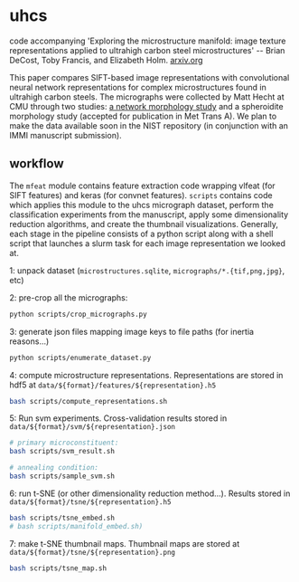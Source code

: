 # uhcs

code accompanying 'Exploring the microstructure manifold: image texture representations applied to ultrahigh carbon steel microstructures' -- Brian DeCost, Toby Francis, and Elizabeth Holm. [arxiv.org](http://arxiv.org/abs/1702.01117)

This paper compares SIFT-based image representations with convolutional neural network representations for complex microstructures found in ultrahigh carbon steels.
The micrographs were collected by Matt Hecht at CMU through two studies: [a network morphology study](https://scholar.google.com/scholar?oi=bibs&cluster=16995291491472547776&btnI=1&hl=en) and a spheroidite morphology study (accepted for publication in Met Trans A).
We plan to make the data available soon in the NIST repository (in conjunction with an IMMI manuscript submission).

## workflow
The `mfeat` module contains feature extraction code wrapping vlfeat (for SIFT features) and keras (for convnet features).
`scripts` contains code which applies this module to the uhcs micrograph dataset, perform the classification experiments from the manuscript, apply some dimensionality reduction algorithms, and create the thumbnail visualizations. Generally, each stage in the pipeline consists of a python script along with a shell script that launches a slurm task for each image representation we looked at.

1: unpack dataset (`microstructures.sqlite`, `micrographs/*.{tif,png,jpg}`, etc)

2: pre-crop all the micrographs:
```sh
python scripts/crop_micrographs.py
```
3: generate json files mapping image keys to file paths (for inertia reasons...)
```sh
python scripts/enumerate_dataset.py
```

4: compute microstructure representations.
Representations are stored in hdf5 at `data/${format}/features/${representation}.h5`
```sh
bash scripts/compute_representations.sh
```

5: Run svm experiments. Cross-validation results stored in `data/${format}/svm/${representation}.json`
```sh
# primary microconstituent:
bash scripts/svm_result.sh

# annealing condition:
bash scripts/sample_svm.sh
```

6: run t-SNE (or other dimensionality reduction method...). Results stored in `data/${format}/tsne/${representation}.h5`
```sh
bash scripts/tsne_embed.sh
# bash scripts/manifold_embed.sh)
```

7: make t-SNE thumbnail maps. Thumbnail maps are stored at `data/${format}/tsne/${representation}.png`
```sh
bash scripts/tsne_map.sh
```
